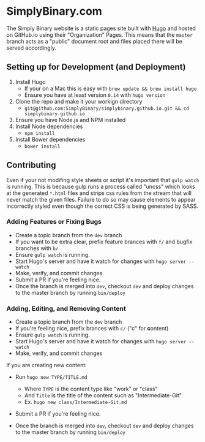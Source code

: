 # SimplyBinary.com

The Simply Binary website is a static pages site built with
[Hugo](http://gohugo.io) and hosted on GitHub.io using their "Organization"
Pages. This means that the `master` branch acts as a "public" document root and
files placed there will be served accordingly.

## Setting up for Development (and Deployment)

1. Install Hugo
	* If your on a Mac this is easy with `brew update && brew install hugo`
	* Ensure you have at least version `0.14` with `hugo version`
2. Clone the repo and make it your workign directory
	* `git@github.com:SimplyBinary/simplybinary.github.io.git && cd simplybinary.github.io`
3. Ensure you have Node.js and NPM installed
4. Install Node dependencies
	* `npm install`
5. Install Bower dependencies
	* `bower install`

## Contributing

Even if your not modifing style sheets or script it's important that
`gulp watch` is running. This is because gulp runs a process called "uncss"
which looks at the generated `*.html` files and strips css rules from the stream
that will never match the given files. Failure to do so may cause elements to
appear incorrectly styled even though the correct CSS is being generated by
SASS.

### Adding Features or Fixing Bugs

* Create a topic branch from the `dev` branch
* If you want to be extra clear, prefix feature brances with `f/` and bugfix branches with `b/`
* Ensure `gulp watch` is running.
* Start Hugo's server and have it watch for changes with `hugo server --watch`
* Make, verify, and commit changes
* Submit a PR if you're feeling nice.
* Once the branch is merged into `dev`, checkout `dev` and deploy changes to the
master branch by running `bin/deploy`

### Adding, Editing, and Removing Content

* Create a topic branch from the `dev` branch
* If you're feeling nice, prefix brances with `c/` ("c" for **c**ontent)
* Ensure `gulp watch` is running.
* Start Hugo's server and have it watch for changes with `hugo server --watch`
* Make, verify, and commit changes

If you are creating new content:

* Run `hugo new TYPE/TITLE.md`
  * Where `TYPE` is the content type like "work" or "class"
  * And `Title` is the title of the content such as "Intermediate-Git"
  * Ex. `hugo new class/Intermediate-Git.md`

* Submit a PR if you're feeling nice.
* Once the branch is merged into `dev`, checkout `dev` and deploy changes to the
master branch by running `bin/deploy`

